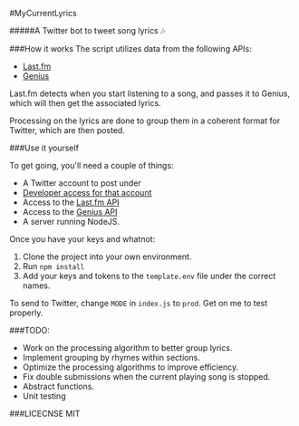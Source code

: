 #MyCurrentLyrics

#####A Twitter bot to tweet song lyrics 🎶

###How it works
The script utilizes data from the following APIs: 
- [Last.fm](https://www.last.fm/api)
- [Genius](https://genius.com/developers)

Last.fm detects when you start listening to a song, and passes it to Genius, which will then
get the associated lyrics.

Processing on the lyrics are done to group them in a coherent format for Twitter, which are then posted.


###Use it yourself

To get going, you'll need a couple of things:

- A Twitter account to post under
- [Developer access for that account](https://developer.twitter.com/)
- Access to the [Last.fm API](https://www.last.fm/api)
- Access to the [Genius API](https://genius.com/developers)
- A server running NodeJS.


Once you have your keys and whatnot:
1. Clone the project into your own environment.
2. Run `npm install`
3. Add your keys and tokens to the `template.env` file under the correct names.

To send to Twitter, change `MODE` in `index.js` to `prod`. Get on me to test properly.


###TODO:

- Work on the processing algorithm to better group lyrics.
- Implement grouping by rhymes within sections.
- Optimize the processing algorithms to improve efficiency.
- Fix double submissions when the current playing song is stopped.
- Abstract functions.
- Unit testing


###LICECNSE
MIT